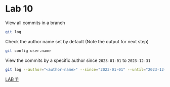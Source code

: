 # Lab 10

View all commits in a branch
```bash
git log
```

Check the author name set by default (Note the output for next step)
```bash
git config user.name
```

View the commits by a specific author since `2023-01-01` to `2023-12-31`
```bash
git log --author="<author-name>" --since="2023-01-01" --until="2023-12-31"
```

[LAB 11](./l11.md)
